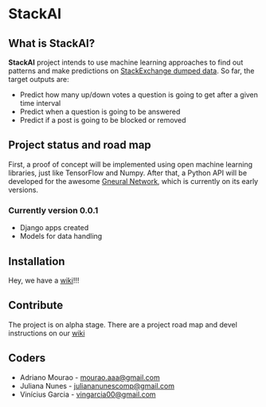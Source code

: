 # StackAI

## What is **StackAI**?

**StackAI** project intends to use machine learning approaches to find out patterns and make predictions on [StackExchange dumped data](https://archive.org/details/stackexchange). So far, the target outputs are:

* Predict how many up/down votes a question is going to get after a given time interval
* Predict when a question is going to be answered
* Predict if a post is going to be blocked or removed

## Project status and road map

First, a proof of concept will be implemented using open machine learning libraries, just like TensorFlow and Numpy. After that, a Python API will be developed for the awesome [Gneural Network](https://www.gnu.org/software/gneuralnetwork/), which is currently on its early versions.

### Currently version 0.0.1
* Django apps created
* Models for data handling

## Installation

Hey, we have a [wiki](https://github.com/aaamourao/StackAI/wiki)!!!

## Contribute

The project is on alpha stage. There are a project road map and devel instructions on our [wiki](https://github.com/aaamourao/StackAI/wiki)

## Coders

* Adriano Mourao - mourao.aaa@gmail.com
* Juliana Nunes - juliananunescomp@gmail.com
* Vinícius Garcia - vingarcia00@gmail.com
